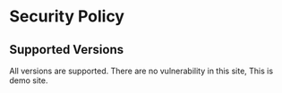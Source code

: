 # Security Policy

## Supported Versions



All versions are supported.
There are no vulnerability in this site, This is demo site.
